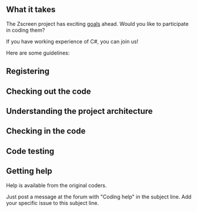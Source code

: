 ## What it takes ##
The Zscreen project has exciting [goals](Roadmap.md) ahead.
Would you like to participate in coding them?

If you have working experience of C#, you can join us!

Here are some guidelines:

## Registering ##

## Checking out the code ##

## Understanding the project architecture ##

## Checking in the code ##

## Code testing ##

## Getting help ##
Help is available from the original coders.

Just post a message at the forum with "Coding help" in the subject line.
Add your specific issue to this subject line.
